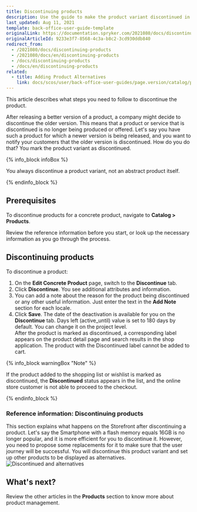 ```yaml
---
title: Discontinuing products
description: Use the guide to make the product variant discontinued in the Back Office.
last_updated: Aug 11, 2021
template: back-office-user-guide-template
originalLink: https://documentation.spryker.com/2021080/docs/discontinuing-products
originalArticleId: 9233e3f7-8568-4c3a-b8c2-3cd930ddb840
redirect_from:
  - /2021080/docs/discontinuing-products
  - /2021080/docs/en/discontinuing-products
  - /docs/discontinuing-products
  - /docs/en/discontinuing-products
related:
  - title: Adding Product Alternatives
    link: docs/scos/user/back-office-user-guides/page.version/catalog/products/manage-concrete-products/adding-product-alternatives.html
---
```


This article describes what steps you need to follow to discontinue the product.

After releasing a better version of a product, a company might decide to discontinue the older version.
This means that a product or service that is discontinued is no longer being produced or offered.
Let's say you have such a product for which a newer version is being released, and you want to notify your customers that the older version is discontinued. How do you do that? You mark the product variant as discontinued.

{% info_block infoBox %}

You always discontinue a product variant, not an abstract product itself.

{% endinfo_block %}

## Prerequisites

To discontinue products for a concrete product, navigate to **Catalog&nbsp;<span aria-label="and then">></span> Products**.

Review the reference information before you start, or look up the necessary information as you go through the process.

## Discontinuing products

To discontinue a product:
1. On the **Edit Concrete Product** page, switch to the **Discontinue** tab.
2. Click **Discontinue**.
    You see additional attributes and information.
3. You can add a note about the reason for the product being discontinued or any other useful information. Just enter the text in the **Add Note** section for each locale.
4. Click **Save**.
The date of the deactivation is available for you on the **Discontinue** tab.
Days left (active_until) value is set to 180 days by default. You can change it on the project level.
<br>After the product is marked as discontinued, a corresponding label appears on the product detail page and search results in the shop application.
The product with the Discontinued label cannot be added to cart.

{% info_block warningBox "Note" %}

If the product added to the shopping list or wishlist is marked as discontinued, the **Discontinued** status appears in the list, and the online store customer is not able to proceed to the checkout.

{% endinfo_block %}

### Reference information: Discontinuing products

This section explains what happens on the Storefront after discontinuing a product.
Let's say the Smartphone with a flash memory equals 16GB is no longer popular, and it is more efficient for you to discontinue it. However, you need to propose some replacements for it to make sure that the user journey will be successful.
You will discontinue this product variant and set up other products to be displayed as alternatives.
![Discontinued and alternatives](https://spryker.s3.eu-central-1.amazonaws.com/docs/User+Guides/Back+Office+User+Guides/Products/Products/Managing+products/Products:+Reference+Information/Discontinued-and-Alternative.gif)

## What's next?

Review the other articles in the **Products** section to know more about product management.
